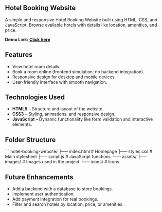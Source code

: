 <h2>Hotel Booking Website</h2>

A simple and responsive Hotel Booking Website built using HTML, CSS, and JavaScript. Browse available hotels with details like location, amenities, and price.

<b>Demo Link: <a href="https://sujata-saini.github.io/bookthehotel">Click here</a></b>

<h2>Features</h2>

<ul>
<li>View hotel room details.</li>
<li>Book a room online (frontend simulation; no backend integration).</li>
<li>Responsive design for desktop and mobile devices.</li>
<li>User-friendly interface with smooth navigation.</li>
</ul>

<h2>Technologies Used</h2>

<ul>
<li><b>HTML5</b> – Structure and layout of the website.</li>
<li><b>CSS3</b> – Styling, animations, and responsive design.</li>
<li><b>JavaScript</b> – Dynamic functionality like form validation and interactive elements.</li>
</ul>

<h2>Folder Structure</h2>
```
hotel-booking-website/
├── index.html # Homepage
├── styles.css # Main stylesheet
├── script.js # JavaScript functions
└── assets/
├── images/ # Images used in the project
└── icons/ # Icons



<h2>Future Enhancements</h2>

<ul>
<li>Add a backend with a database to store bookings.</li>
<li>Implement user authentication.</li>
<li>Add payment integration for real bookings.</li>
<li>Filter and search hotels by location, price, or amenities.</li>
</ul>
